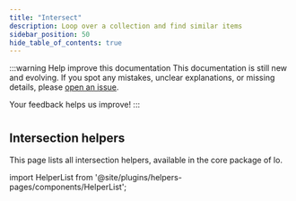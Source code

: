 ```yaml
---
title: "Intersect"
description: Loop over a collection and find similar items
sidebar_position: 50
hide_table_of_contents: true
---
```


:::warning Help improve this documentation
This documentation is still new and evolving. If you spot any mistakes, unclear explanations, or missing details, please [open an issue](https://github.com/samber/lo/issues).

Your feedback helps us improve!
:::

#
## Intersection helpers

This page lists all intersection helpers, available in the core package of lo.

import HelperList from '@site/plugins/helpers-pages/components/HelperList';

<HelperList 
  category="core"
  subCategory="intersect"
/>
